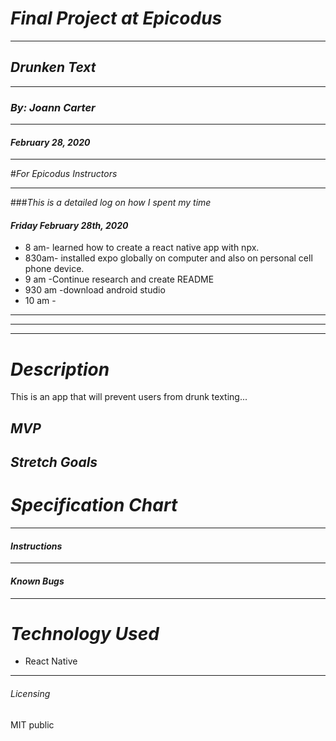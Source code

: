# _Final Project at Epicodus_
****************
## _Drunken Text_
****************
### _By: Joann Carter_
****************
#### _February 28, 2020_
***************
#_For Epicodus Instructors_
***************
###_This is a detailed log on how I spent my time_
#### _Friday February 28th, 2020_
* 8 am- learned how to create a react native app with npx.
* 830am- installed expo globally on computer and also on personal cell phone device.
* 9 am -Continue research and create README
* 930 am -download android studio
* 10 am -



***************
***************
***************



# _Description_
This is an app that will prevent users from drunk texting...
## _MVP_

## _Stretch Goals_

#  _Specification Chart_

******************
#### _Instructions_

***************
#### _Known Bugs_

***************
# _Technology Used_
* React Native

*******
###### _Licensing_
MIT public

